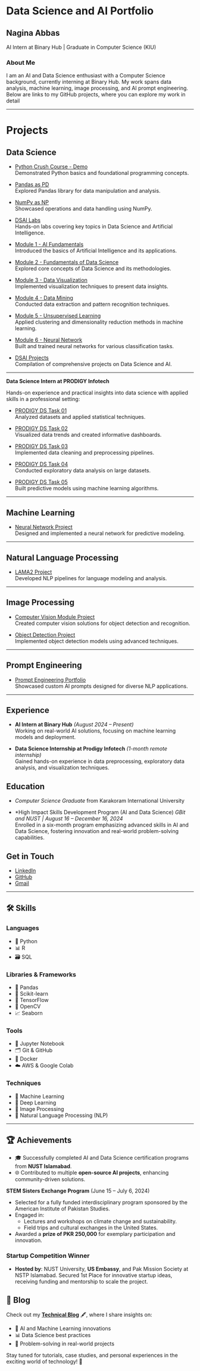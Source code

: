 # Data Science and AI Portfolio

## Nagina Abbas
AI Intern at Binary Hub | Graduate in Computer Science (KIU)

### About Me
I am an AI and Data Science enthusiast with a Computer Science background, currently interning at Binary Hub. My work spans data analysis, machine learning, image processing, and AI prompt engineering. Below are links to my GitHub projects, where you can explore my work in detail

---
# Projects

## Data Science
- [Python Crush Course - Demo](https://github.com/NaginaAbbas/python-crush-course.-Demo)  
  Demonstrated Python basics and foundational programming concepts.

- [Pandas as PD](https://github.com/NaginaAbbas/pandas-as-pd)  
  Explored Pandas library for data manipulation and analysis.

- [NumPy as NP](https://github.com/NaginaAbbas/numpy-as-np)  
  Showcased operations and data handling using NumPy.

- [DSAI Labs](https://github.com/NaginaAbbas/DSAI-labs)  
  Hands-on labs covering key topics in Data Science and Artificial Intelligence.

- [Module 1 - AI Fundamentals](https://github.com/NaginaAbbas/Module-1---AI-Fundamentals)  
  Introduced the basics of Artificial Intelligence and its applications.

- [Module 2 - Fundamentals of Data Science](https://github.com/NaginaAbbas/Module-2---Fundamentals-of-Data-Science)  
  Explored core concepts of Data Science and its methodologies.

- [Module 3 - Data Visualization](https://github.com/NaginaAbbas/Module-3---Data-Visualization)  
  Implemented visualization techniques to present data insights.

- [Module 4 - Data Mining](https://github.com/NaginaAbbas/Module-4-Data-Mining)  
  Conducted data extraction and pattern recognition techniques.

- [Module 5 - Unsupervised Learning](https://github.com/NaginaAbbas/Module-5-Unsupervised-Learning)  
  Applied clustering and dimensionality reduction methods in machine learning.

- [Module 6 - Neural Network](https://github.com/NaginaAbbas/Module-6-Neural-Network)  
  Built and trained neural networks for various classification tasks.

- [DSAI Projects](https://github.com/NaginaAbbas/DSAI-Projects)  
  Compilation of comprehensive projects on Data Science and AI.

---

**Data Science Intern at PRODIGY Infotech**

Hands-on experience and practical insights into data science with applied skills in a professional setting:

- [PRODIGY DS Task 01](https://github.com/NaginaAbbas/-PRODIGY_DS_Task-01)  
  Analyzed datasets and applied statistical techniques.

- [PRODIGY DS Task 02](https://github.com/NaginaAbbas/-PRODIGY_DS_Task-02)  
  Visualized data trends and created informative dashboards.

- [PRODIGY DS Task 03](https://github.com/NaginaAbbas/-PRODIGY_DS_Task-03)  
  Implemented data cleaning and preprocessing pipelines.

- [PRODIGY DS Task 04](https://github.com/NaginaAbbas/-PRODIGY_DS_Task-04)  
  Conducted exploratory data analysis on large datasets.

- [PRODIGY DS Task 05](https://github.com/NaginaAbbas/-PRODIGY_DS_Task-05)  
  Built predictive models using machine learning algorithms.

---

## Machine Learning
- [Neural Network Project](https://github.com/NaginaAbbas/Neural_Network-project/blob/main/neural_network.ipynb)  
  Designed and implemented a neural network for predictive modeling.

---

## Natural Language Processing
- [LAMA2 Project](https://github.com/NaginaAbbas/NLP/blob/main/LAMA2_PROJECT.ipynb)  
  Developed NLP pipelines for language modeling and analysis.

---

## Image Processing
- [Computer Vision Module Project](https://github.com/NaginaAbbas/Computer-Vision-Module-Project)  
  Created computer vision solutions for object detection and recognition.

- [Object Detection Project](https://github.com/NaginaAbbas/object-detection-project/blob/main/Untitled74%20(1).ipynb)  
  Implemented object detection models using advanced techniques.

---

## Prompt Engineering
- [Prompt Engineering Portfolio](https://naginaabbas.github.io/prompt-engineering-portfolio/)  
  Showcased custom AI prompts designed for diverse NLP applications.
---

## Experience
- **AI Intern at Binary Hub** *(August 2024 – Present)*  
  Working on real-world AI solutions, focusing on machine learning models and deployment.

- **Data Science Internship at Prodigy Infotech** *(1-month remote internship)*  
  Gained hands-on experience in data preprocessing, exploratory data analysis, and visualization techniques.

  
## Education
- *Computer Science Graduate* from Karakoram International University
  
- *High Impact Skills Development Program (AI and Data Science)
  *GBit and NUST | August 16 – December 16, 2024*  
  Enrolled in a six-month program emphasizing advanced skills in AI and Data Science, fostering innovation and real-world problem-solving capabilities.


## Get in Touch
- [LinkedIn](https://www.linkedin.com/in/nagina-abbas-1ab1b2283/) 
- [GitHub](https://github.com/NaginaAbbas)
- [Gmail](naginaabbas890@gmail.com)

---

## 🛠️ Skills  
### **Languages**  
- 🐍 Python  
- 📊 R  
- 🗃️ SQL  

### **Libraries & Frameworks**  
- 🐼 Pandas  
- 🤖 Scikit-learn  
- 🔮 TensorFlow  
- 🎥 OpenCV  
- 📈 Seaborn  

### **Tools**  
- 📓 Jupyter Notebook  
- 🗂️ Git & GitHub  
- 🐳 Docker  
- ☁️ AWS & Google Colab  

### **Techniques**  
- 🤖 Machine Learning  
- 🧠 Deep Learning  
- 🎨 Image Processing  
- 💬 Natural Language Processing (NLP)  

---

## 🏆 Achievements  
- 🎓 Successfully completed AI and Data Science certification programs from **NUST Islamabad**.  
- 🌐 Contributed to multiple **open-source AI projects**, enhancing community-driven solutions.
  
 **STEM Sisters Exchange Program** (June 15 – July 6, 2024)
- Selected for a fully funded interdisciplinary program sponsored by the American Institute of Pakistan Studies.  
- Engaged in:  
  - Lectures and workshops on climate change and sustainability.  
  - Field trips and cultural exchanges in the United States.  
- Awarded a **prize of PKR 250,000** for exemplary participation and innovation.  

### **Startup Competition Winner**  
- **Hosted by**: NUST University, **US Embassy**, and Pak Mission Society at NSTP Islamabad.
    Secured 1st Place for innovative startup ideas, receiving funding and mentorship to scale the project.  

## 📝 Blog  
Check out my [**Technical Blog**](https://www.instagram.com/nagina_abbas5/?hl=en) 🖋️, where I share insights on:  
- 🚀 AI and Machine Learning innovations  
- 📊 Data Science best practices  
- 🧩 Problem-solving in real-world projects  

Stay tuned for tutorials, case studies, and personal experiences in the exciting world of technology! 🌟
